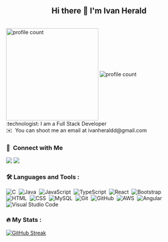 <h2 align="center">Hi there 👋 I'm Ivan Herald </h2>
<br>

<img src="https://i.pinimg.com/736x/de/52/b7/de52b7bd3fbd77d5ca765bb6c40b3eb0.jpg" height="250"  align="center" alt="profile count"/>
  <img src="https://komarev.com/ghpvc/?username=IVANHERALD&style=flat-square&color=blue" align="center" alt="profile count"/>
<br> 
:technologist: I am a Full Stack Developer <br>
✉️ &nbsp;You can shoot me an email at ivanheraldd@gmail.com

<br>

### 🤝 &nbsp;Connect with Me

<p>
<a href="https://www.linkedin.com/in/iherald/"><img src="https://img.shields.io/badge/-iherald-0077B5?style=flat&logo=Linkedin&logoColor=white"/></a>
<a href="mailto:ivanheraldd@gmail.com"><img src="https://img.shields.io/badge/-ivanheraldd-D14836?style=flat&logo=Gmail&logoColor=white"/></a>

</p>


### :hammer_and_wrench: Languages and Tools :
![C](https://img.shields.io/badge/-C-05122A?style=flat&logo=C&logoColor=A8B9CC)&nbsp;
![Java](https://img.shields.io/badge/-Java-05122A?style=flat&logo=Java&logoColor=FFA518)&nbsp;
![JavaScript](https://img.shields.io/badge/-JavaScript-05122A?style=flat&logo=javascript)&nbsp;
![TypeScript](https://img.shields.io/badge/-Typescript-05122A?style=flat&logo=typescript)&nbsp;
![React](https://img.shields.io/badge/-React-05122A?style=flat&logo=react)&nbsp;
![Bootstrap](https://img.shields.io/badge/-Bootstrap-05122A?style=flat&logo=bootstrap&logoColor=563D7C)\
![HTML](https://img.shields.io/badge/-HTML-05122A?style=flat&logo=HTML5)&nbsp;
![CSS](https://img.shields.io/badge/-CSS-05122A?style=flat&logo=CSS3&logoColor=1572B6)&nbsp;
![MySQL](https://img.shields.io/badge/-MySQL-05122A?style=flat&logo=mysql)&nbsp;
![Git](https://img.shields.io/badge/-Git-05122A?style=flat&logo=git)&nbsp;
![GitHub](https://img.shields.io/badge/-GitHub-05122A?style=flat&logo=github)&nbsp;
![AWS](https://img.shields.io/badge/-AWS-05122A?style=flat&logo=AWS&logoColor=A8B9CC)&nbsp;
![Angular](https://img.shields.io/badge/-Angular-05122A?style=flat&logo=Angular&logoColor=A8B9CC)&nbsp;
![Visual Studio Code](https://img.shields.io/badge/-Visual%20Studio%20Code-05122A?style=flat&logo=visual-studio-code&logoColor=007ACC)&nbsp;

### :fire: My Stats :
[![GitHub Streak](http://github-readme-streak-stats.herokuapp.com?user=IVANHERALD&theme=dark&background=000000)](https://git.io/streak-stats)
